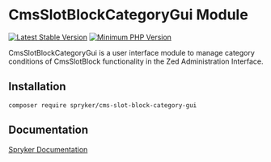 # CmsSlotBlockCategoryGui Module
[![Latest Stable Version](https://poser.pugx.org/spryker/cms-slot-block-category-gui/v/stable.svg)](https://packagist.org/packages/spryker/cms-slot-block-category-gui)
[![Minimum PHP Version](https://img.shields.io/badge/php-%3E%3D%208.2-8892BF.svg)](https://php.net/)

CmsSlotBlockCategoryGui is a user interface module to manage category conditions of CmsSlotBlock functionality in the Zed Administration Interface.

## Installation

```
composer require spryker/cms-slot-block-category-gui
```

## Documentation

[Spryker Documentation](https://docs.spryker.com)
